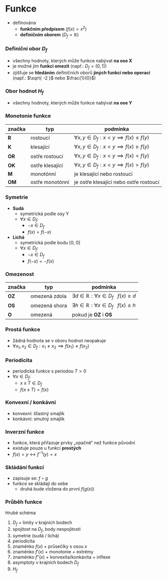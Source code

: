 # Funkce

- definována
	- **funkčním předpisem** ($f(x) = x^2$)
	- **definičním oborem** ($D_{f} = \mathbb{R}$)

### Definiční obor $D_{f}$

- všechny hodnoty, kterých může funkce nabývat **na ose X**
- je možné jím **funkci omezit** (např.: $D_{f} = (0, 1)$)
- zjišťuje se **hledáním** definičních oborů **jiných funkcí nebo operací** (např.: $\sqrt{ -2 }$ nebo $\frac{1}{0}$)

### Obor hodnot $H_{f}$

- všechny hodnoty, kterých může funkce nabývat **na ose Y**

### Monotonie funkce

| značka | typ             | podmínka                                                                  |
| ------ | --------------- | ------------------------------------------------------------------------- |
| **R**  | rostoucí        | $\displaystyle \forall x,y \in D_{f} : x < y \implies f(x) \leq f(y)$ |
| **K**  | klesající       | $\displaystyle \forall x,y \in D_{f} : x < y \implies f(x) \geq f(y)$ |
| **OR** | ostře rostoucí  | $\displaystyle \forall x,y \in D_{f} : x < y \implies f(x) \lt f(y)$  |
| **OK** | ostře klesající | $\displaystyle \forall x,y \in D_{f} : x < y \implies f(x) \gt f(y)$  |
| **M**  | monotónní       | je klesající nebo rostoucí                                                |
| **OM** | ostře monotónní | je ostře klesající nebo ostře rostoucí                                    |

### Symetrie

- **Sudá**
	- symetrická podle osy Y
	- $\forall x\in D_{f} :$
		- $-x \in D_{f}$
		- $f(x) = f(-x)$
- **Lichá**
	- symetrická podle bodu [0, 0]
	- $\forall x\in D_{f} :$
		- $-x \in D_{f}$
		- $f(-x) = -f(x)$

### Omezenost

| značka | typ           | podmínka                                                           |
| ------ | ------------- | ------------------------------------------------------------------ |
| **OZ** | omezená zdola | $\exists d \in \mathbb{R} : \forall x \in D_{f} \ \ \ f(x) \geq d$ |
| **OS** | omezená shora | $\exists h \in \mathbb{R} : \forall x \in D_{f} \ \ \ f(x) \leq h$ |
| **O**  | omezená       | pokud je **OZ** i **OS**                                           |

### Prostá funkce

- žádná hodnota se v oboru hodnot neopakuje
- $\forall x_{1}, x_{2} \in D_{f} : x_{1} \neq x_{2} \implies f(x_{1}) \neq f(x_{2})$

### Periodicita

- periodická funkce s periodou $T > 0$
- $\forall x \in D_{f} :$
	- $x \pm T \in D_{f}$
	- $f(x \pm T) = f(x)$

### Konvexní / konkávní

- konvexní: šťastný smajlík
- konkávní: smutný smajlík

### Inverzní funkce

- funkce, která přiřazuje prvky „opačně“ než funkce původní
- existuje pouze u funkcí **prostých**
- $f(x)=y \leftrightarrow f^{-1}(y)=x$

### Skládání funkcí

- zapisuje se: $f \circ g$
- funkce se skládají do sebe
	- druhá bude vložena do první $f(g(x))$

### Průběh funkce

Hrubé schéma

1. $D_f$ + limity v krajních bodech
2. spojitost na $D_f$, body nespojitosti
3. symetrie (sudá / lichá)
4. periodicita
5. znaménko $f(x)$ + průsečíky s osou $x$
6. znaménko $f'(x)$ + monotonie + extrémy
7. znaménko $f''(x)$ + konvexita/konkávita + inflexe
8. asymptoty v krajních bodech $D_f$
9. $H_f$